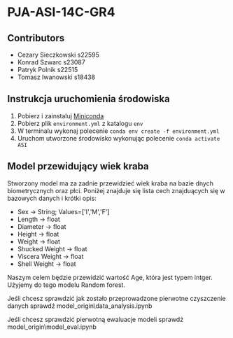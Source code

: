 # PJA-ASI-14C-GR4

## Contributors
- Cezary Sieczkowski s22595
- Konrad Szwarc s23087
- Patryk Polnik s22515
- Tomasz Iwanowski s18438

## Instrukcja uruchomienia środowiska
1. Pobierz i zainstaluj [Miniconda](https://docs.anaconda.com/free/miniconda/index.html)
2. Pobierz plik `environment.yml` z katalogu `env`
3. W terminalu wykonaj polecenie `conda env create -f environment.yml`
4. Uruchom utworzone środowisko wykonując polecenie `conda activate ASI`

<h2>Model przewidujący wiek kraba</h2>

<p>Stworzony model ma za zadnie przewidzieć wiek kraba na bazie dnych biometrycznych oraz płci. Poniżej znajduje się lista cech znajduących się w bazowych danych i krótki opis:</p>

<ul>
    <li>Sex -> String; Values=['I','M','F']</li>
    <li>Length -> float</li>
    <li>Diameter -> float</li>
    <li>Height -> float</li>
    <li>Weight -> float</li>
    <li>Shucked Weight -> float</li>
    <li>Viscera Weight -> float</li>
    <li>Shell Weight -> float</li>
</ul>

<p>Naszym celem będzie przewidzić wartość Age, która jest typem intger. Użyjemy do tego modelu Random forest.</p>

<p>Jeśli chcesz sprawdzić jak zostało przeprowadzone pierwotne czyszczenie danych sprawdź model_origin\data_analysis.ipynb</p>

<p>Jeśli chcesz sprawdzić pierwotną ewaluacje modeli sprawdź model_origin\model_eval.ipynb</p>
